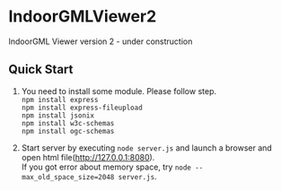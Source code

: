 # IndoorGMLViewer2
IndoorGML Viewer version 2 - under construction

## Quick Start
1. You need to install some module. Please follow step.<br>
`npm install express`<br>
`npm install express-fileupload`<br>
`npm install jsonix`<br>
`npm install w3c-schemas`<br>
`npm install ogc-schemas`<br>

2. Start server by executing `node server.js` and launch a browser and open html file(http://127.0.0.1:8080).<br>
If you got error about memory space, try `node --max_old_space_size=2048 server.js`.